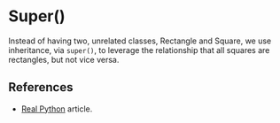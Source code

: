 # Super()

Instead of having two, unrelated classes, Rectangle and Square, we use inheritance, via `super()`, to leverage the relationship that all squares are rectangles, but not vice versa.

## References

* [Real Python](https://realpython.com/python-super/) article.
